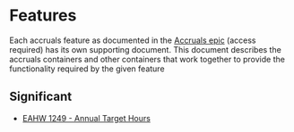 # Features
Each accruals feature as documented in the [Accruals epic](https://collaboration.homeoffice.gov.uk/jira/browse/EAHW-1100) (access required) has its own supporting document. This document describes the accruals containers and other containers that work together to provide the functionality required by the given feature

## Significant
- [EAHW 1249 - Annual Target Hours](./eahw-1249-annual-target-hours.md)

